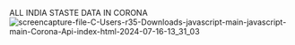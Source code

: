 ALL INDIA STASTE DATA IN CORONA
![screencapture-file-C-Users-r35-Downloads-javascript-main-javascript-main-Corona-Api-index-html-2024-07-16-13_31_03](https://github.com/user-attachments/assets/de305058-b6ab-40be-ac68-3e711bcfe8b3)
